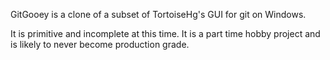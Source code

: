 GitGooey is a clone of a subset of TortoiseHg's GUI for git on Windows.

It is primitive and incomplete at this time. It is a part time hobby project
and is likely to never become production grade.